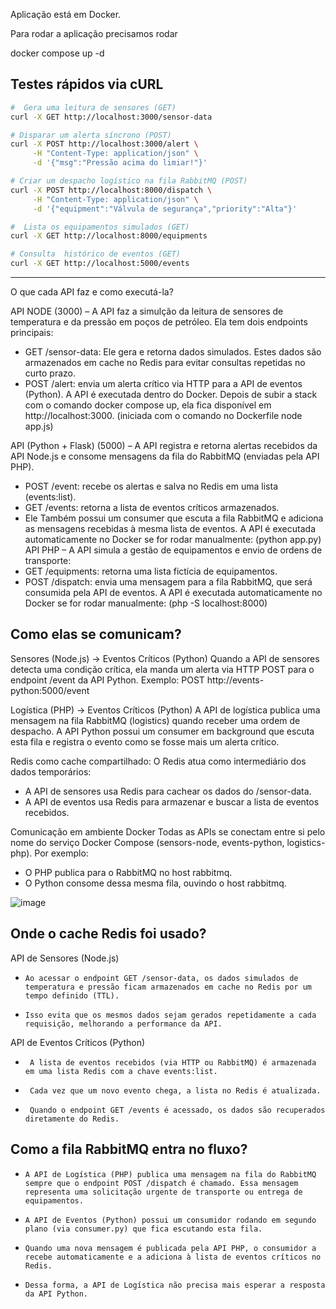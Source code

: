 Aplicação está em Docker.

Para rodar a aplicação precisamos rodar

docker compose up -d

##  Testes rápidos via **cURL**

```bash
#  Gera uma leitura de sensores (GET)
curl -X GET http://localhost:3000/sensor-data

# Disparar um alerta síncrono (POST)
curl -X POST http://localhost:3000/alert \
     -H "Content-Type: application/json" \
     -d '{"msg":"Pressão acima do limiar!"}'

# Criar um despacho logístico na fila RabbitMQ (POST)
curl -X POST http://localhost:8000/dispatch \
     -H "Content-Type: application/json" \
     -d '{"equipment":"Válvula de segurança","priority":"Alta"}'

#  Lista os equipamentos simulados (GET)
curl -X GET http://localhost:8000/equipments

# Consulta  histórico de eventos (GET)
curl -X GET http://localhost:5000/events
```

-------------------------


O que cada API faz e como executá-la?


API NODE (3000) – A API faz a simulção da leitura de sensores de temperatura e da pressão em poços de petróleo. Ela tem dois endpoints principais:
*	GET /sensor-data: Ele gera e retorna dados simulados. Estes dados são armazenados em cache no Redis para evitar consultas repetidas no curto prazo.
*	POST /alert: envia um alerta crítico via HTTP para a API de eventos (Python).
A API é executada dentro do Docker. Depois de subir a stack com o comando docker compose up, ela fica disponível em http://localhost:3000. (iniciada com o comando no Dockerfile node app.js)

 API (Python + Flask) (5000) – A API registra e retorna alertas recebidos da API Node.js e consome mensagens da fila do RabbitMQ (enviadas pela API PHP).
*	POST /event: recebe os alertas e salva no Redis em uma lista (events:list).
*	GET /events: retorna a lista de eventos críticos armazenados.
*	Ele Também possui um consumer que escuta a fila RabbitMQ e adiciona as mensagens recebidas à mesma lista de eventos.
A API é executada automaticamente no Docker se for rodar manualmente:
(python app.py)
API PHP – A API simula a gestão de equipamentos e envio de ordens de transporte:
*	GET /equipments: retorna uma lista fictícia de equipamentos.
*	POST /dispatch: envia uma mensagem para a fila RabbitMQ, que será consumida pela API de eventos.
A API é executada automaticamente no Docker se for rodar manualmente:
(php -S localhost:8000)


## Como elas se comunicam?

Sensores (Node.js) → Eventos Críticos (Python)
Quando a API de sensores detecta uma condição crítica, ela manda um alerta via HTTP POST para o endpoint /event da API Python.
Exemplo: POST http://events-python:5000/event

Logística (PHP) → Eventos Críticos (Python)
A API de logística publica uma mensagem na fila RabbitMQ (logistics) quando receber uma ordem de despacho.
A API Python possui um consumer em background que escuta esta fila e registra o evento como se fosse mais um alerta crítico.

Redis como cache compartilhado:
O Redis atua como intermediário dos dados temporários:
*	A API de sensores usa Redis para cachear os dados do /sensor-data.
*	A API de eventos usa Redis para armazenar e buscar a lista de eventos recebidos.

Comunicação em ambiente Docker
Todas as APIs se conectam entre si pelo nome do serviço Docker Compose (sensors-node, events-python, logistics-php). Por exemplo:
*	O PHP publica para o RabbitMQ no host rabbitmq.
*	O Python consome dessa mesma fila, ouvindo o host rabbitmq.

![image](https://github.com/user-attachments/assets/9cf9d372-be9a-4aeb-9475-a42d68f486b5)

## Onde o cache Redis foi usado?

API de Sensores (Node.js)
*     Ao acessar o endpoint GET /sensor-data, os dados simulados de temperatura e pressão ficam armazenados em cache no Redis por um tempo definido (TTL).
*     Isso evita que os mesmos dados sejam gerados repetidamente a cada requisição, melhorando a performance da API.

API de Eventos Críticos (Python)
*      A lista de eventos recebidos (via HTTP ou RabbitMQ) é armazenada em uma lista Redis com a chave events:list.
*      Cada vez que um novo evento chega, a lista no Redis é atualizada.
*      Quando o endpoint GET /events é acessado, os dados são recuperados diretamente do Redis.


## Como a fila RabbitMQ entra no fluxo?

*     A API de Logística (PHP) publica uma mensagem na fila do RabbitMQ sempre que o endpoint POST /dispatch é chamado. Essa mensagem representa uma solicitação urgente de transporte ou entrega de equipamentos.
*     A API de Eventos (Python) possui um consumidor rodando em segundo plano (via consumer.py) que fica escutando esta fila.
*     Quando uma nova mensagem é publicada pela API PHP, o consumidor a recebe automaticamente e a adiciona à lista de eventos críticos no Redis.
*     Dessa forma, a API de Logística não precisa mais esperar a resposta da API Python.




 
